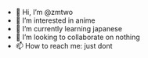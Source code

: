 - 👋 Hi, I’m @zmtwo
- 👀 I’m interested in anime
- 🌱 I’m currently learning japanese
- 💞️ I’m looking to collaborate on nothing
- 📫 How to reach me: just dont

<!---
zmtwo/zmtwo is a ✨ special ✨ repository because its `README.md` (this file) appears on your GitHub profile.
You can click the Preview link to take a look at your changes.
--->
